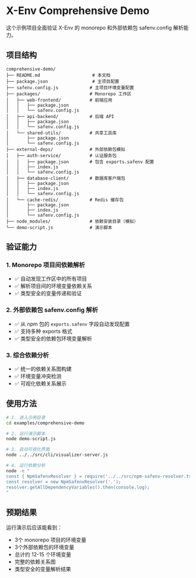 # X-Env Comprehensive Demo

这个示例项目全面验证 X-Env 的 monorepo 和外部依赖包 safenv.config 解析能力。

## 项目结构

```
comprehensive-demo/
├── README.md                    # 本文档
├── package.json                 # 主项目配置
├── safenv.config.js            # 主项目环境变量配置
├── packages/                   # Monorepo 工作区
│   ├── web-frontend/           # 前端应用
│   │   ├── package.json
│   │   └── safenv.config.js
│   ├── api-backend/            # 后端 API
│   │   ├── package.json
│   │   └── safenv.config.js
│   └── shared-utils/           # 共享工具库
│       ├── package.json
│       └── safenv.config.js
├── external-deps/              # 外部依赖包模拟
│   ├── auth-service/           # 认证服务包
│   │   ├── package.json        # 包含 exports.safenv 配置
│   │   ├── index.js
│   │   └── safenv.config.js
│   ├── database-client/        # 数据库客户端包
│   │   ├── package.json
│   │   ├── index.js
│   │   └── safenv.config.js
│   └── cache-redis/            # Redis 缓存包
│       ├── package.json
│       ├── index.js
│       └── safenv.config.js
├── node_modules/               # 依赖安装目录（模拟）
└── demo-script.js              # 演示脚本
```

## 验证能力

### 1. Monorepo 项目间依赖解析

- ✅ 自动发现工作区中的所有项目
- ✅ 解析项目间的环境变量依赖关系
- ✅ 类型安全的变量传递和验证

### 2. 外部依赖包 safenv.config 解析

- ✅ 从 npm 包的 `exports.safenv` 字段自动发现配置
- ✅ 支持多种 exports 格式
- ✅ 类型安全的依赖包环境变量解析

### 3. 综合依赖分析

- ✅ 统一的依赖关系图构建
- ✅ 环境变量冲突检测
- ✅ 可视化依赖关系展示

## 使用方法

```bash
# 1. 进入示例目录
cd examples/comprehensive-demo

# 2. 运行演示脚本
node demo-script.js

# 3. 启动可视化界面
node ../../src/cli/visualizer-server.js

# 4. 运行依赖分析
node -e "
const { NpmSafenvResolver } = require('../../src/npm-safenv-resolver.ts');
const resolver = new NpmSafenvResolver('.');
resolver.getAllDependencyVariables().then(console.log);
"
```

## 预期结果

运行演示后应该能看到：

- 3个 monorepo 项目的环境变量
- 3个外部依赖包的环境变量
- 总计约 12-15 个环境变量
- 完整的依赖关系图
- 类型安全的变量解析结果
